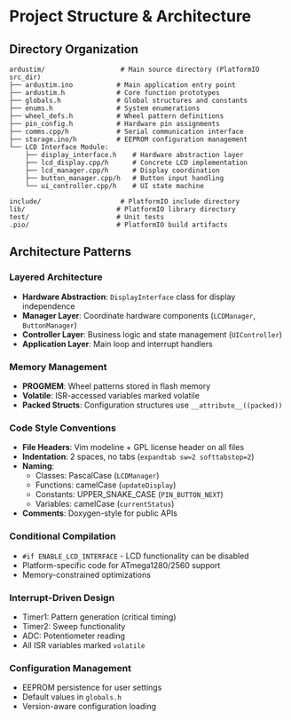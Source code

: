 # Project Structure & Architecture

## Directory Organization
```
ardustim/                   # Main source directory (PlatformIO src_dir)
├── ardustim.ino           # Main application entry point
├── ardustim.h             # Core function prototypes
├── globals.h              # Global structures and constants
├── enums.h                # System enumerations
├── wheel_defs.h           # Wheel pattern definitions
├── pin_config.h           # Hardware pin assignments
├── comms.cpp/h            # Serial communication interface
├── storage.ino/h          # EEPROM configuration management
└── LCD Interface Module:
    ├── display_interface.h    # Hardware abstraction layer
    ├── lcd_display.cpp/h      # Concrete LCD implementation
    ├── lcd_manager.cpp/h      # Display coordination
    ├── button_manager.cpp/h   # Button input handling
    └── ui_controller.cpp/h    # UI state machine

include/                    # PlatformIO include directory
lib/                       # PlatformIO library directory
test/                      # Unit tests
.pio/                      # PlatformIO build artifacts
```

## Architecture Patterns

### Layered Architecture
- **Hardware Abstraction**: `DisplayInterface` class for display independence
- **Manager Layer**: Coordinate hardware components (`LCDManager`, `ButtonManager`)
- **Controller Layer**: Business logic and state management (`UIController`)
- **Application Layer**: Main loop and interrupt handlers

### Memory Management
- **PROGMEM**: Wheel patterns stored in flash memory
- **Volatile**: ISR-accessed variables marked volatile
- **Packed Structs**: Configuration structures use `__attribute__((packed))`

### Code Style Conventions
- **File Headers**: Vim modeline + GPL license header on all files
- **Indentation**: 2 spaces, no tabs (`expandtab sw=2 softtabstop=2`)
- **Naming**: 
  - Classes: PascalCase (`LCDManager`)
  - Functions: camelCase (`updateDisplay`)
  - Constants: UPPER_SNAKE_CASE (`PIN_BUTTON_NEXT`)
  - Variables: camelCase (`currentStatus`)
- **Comments**: Doxygen-style for public APIs

### Conditional Compilation
- `#if ENABLE_LCD_INTERFACE` - LCD functionality can be disabled
- Platform-specific code for ATmega1280/2560 support
- Memory-constrained optimizations

### Interrupt-Driven Design
- Timer1: Pattern generation (critical timing)
- Timer2: Sweep functionality
- ADC: Potentiometer reading
- All ISR variables marked `volatile`

### Configuration Management
- EEPROM persistence for user settings
- Default values in `globals.h`
- Version-aware configuration loading